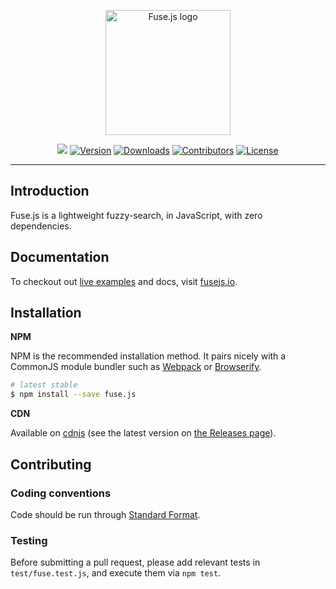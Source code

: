 

<p align="center"><a href="https://fusejs.io" target="_blank" rel="noopener noreferrer"><img width="200" src="https://fusejs.io/assets/images/logo.png" alt="Fuse.js logo"></a></p>

<p align="center">
  <a alt="Build Status" href="http://travis-ci.org/krisk/Fuse"><img src="https://secure.travis-ci.org/krisk/Fuse.svg?branch=master" /></a>
  <a href="https://www.npmjs.com/package/fuse.js"><img src="https://img.shields.io/npm/v/fuse.js.svg" alt="Version"/></a>
  <a href="https://npmcharts.com/compare/fuse.js?minimal=true"><img src="https://img.shields.io/npm/dm/fuse.js.svg" alt="Downloads" /></a>
    <a href="https://github.com/krisk/Fuse/graphs/contributors"><img src="https://img.shields.io/github/contributors/krisk/fuse.svg" alt="Contributors" /></a>
  <a href="https://www.npmjs.com/package/fuse.js"><img src="https://img.shields.io/npm/l/fuse.js.svg" alt="License"></a>
<!--   <a href="https://discord.gg/QF4B9sf"><img src="https://img.shields.io/badge/chat-on%20discord-7289da.svg" alt="Chat"></a> -->
</p>

<!--special end-->
---

## Introduction

Fuse.js is a lightweight fuzzy-search, in JavaScript, with zero dependencies.

## Documentation

To checkout out [live examples](https://fusejs.io) and docs, visit [fusejs.io](https://fusejs.io).

## Installation

__NPM__

NPM is the recommended installation method. It pairs nicely with a CommonJS module bundler such as [Webpack](http://webpack.github.io/) or [Browserify](http://browserify.org/).

```sh
# latest stable
$ npm install --save fuse.js
```

__CDN__

Available on [cdnjs](https://cdnjs.cloudflare.com/ajax/libs/fuse.js/3.4.5/fuse.min.js) (see the latest version on [the Releases page](https://github.com/krisk/Fuse/releases)).

## Contributing

### Coding conventions

Code should be run through [Standard Format](https://www.npmjs.com/package/standard-format).

### Testing

Before submitting a pull request, please add relevant tests in `test/fuse.test.js`, and execute them via `npm test`.

